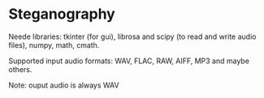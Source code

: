 # Steganography
Neede libraries: tkinter (for gui), librosa and scipy (to read and write audio files), numpy, math, cmath.

Supported input audio formats: WAV, FLAC, RAW, AIFF, MP3 and maybe others.

Note: ouput audio is always WAV
